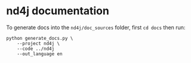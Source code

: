 # nd4j documentation

To generate docs into the `nd4j/doc_sources` folder, first `cd docs` then run:

```shell
python generate_docs.py \
    --project nd4j \
    --code ../nd4j
	--out_language en
```